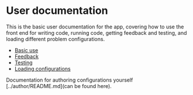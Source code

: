 # User documentation

This is the basic user documentation for the app, covering how to use the front end for writing code,
running code, getting feedback and testing, and loading different problem configurations.

- [Basic use](basic_use.md)
- [Feedback](feedback.md)
- [Testing](testing.md)
- [Loading configurations](configurations.md)

Documentation for authoring configurations yourself [../author/README.md](can be found here).
